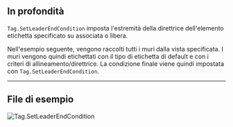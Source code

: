 ## In profondità
`Tag.SetLeaderEndCondition` imposta l'estremità della direttrice dell'elemento etichetta specificato su associata o libera.

Nell'esempio seguente, vengono raccolti tutti i muri dalla vista specificata. I muri vengono quindi etichettati con il tipo di etichetta di default e con i criteri di allineamento/direttrice. La condizione finale viene quindi impostata con `Tag.SetLeaderEndCondition`.
___
## File di esempio

![Tag.SetLeaderEndCondition](./Revit.Elements.Tag.SetLeaderEndCondition_img.jpg)
